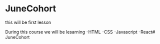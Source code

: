 # JuneCohort
this will be first lesson


During this course we will be lesarning 
-HTML
-CSS
-Javascript
-React# JuneCohort
